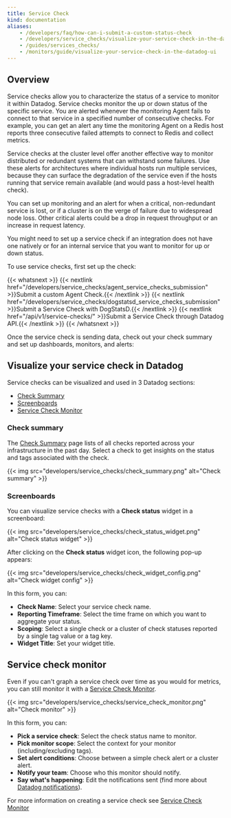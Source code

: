 ```yaml
---
title: Service Check
kind: documentation
aliases:
    - /developers/faq/how-can-i-submit-a-custom-status-check
    - /developers/service_checks/visualize-your-service-check-in-the-datadog-ui
    - /guides/services_checks/
    - /monitors/guide/visualize-your-service-check-in-the-datadog-ui
---
```


## Overview

Service checks allow you to characterize the status of a service to monitor it within Datadog. Service checks monitor the up or down status of the specific service. You are alerted whenever the monitoring Agent fails to connect to that service in a specified number of consecutive checks. For example, you can get an alert any time the monitoring Agent on a Redis host reports three consecutive failed attempts to connect to Redis and collect metrics.

Service checks at the cluster level offer another effective way to monitor distributed or redundant systems that can withstand some failures. Use these alerts for architectures where individual hosts run multiple services, because they can surface the degradation of the service even if the hosts running that service remain available (and would pass a host-level health check).

You can set up monitoring and an alert for when a critical, non-redundant service is lost, or if a cluster is on the verge of failure due to widespread node loss. Other critical alerts could be a drop in request throughput or an increase in request latency.

You might need to set up a service check if an integration does not have one natively or for an internal service that you want to monitor for up or down status.

To use service checks, first set up the check:

{{< whatsnext >}}
    {{< nextlink href="/developers/service_checks/agent_service_checks_submission" >}}Submit a custom Agent Check.{{< /nextlink >}}
    {{< nextlink href="/developers/service_checks/dogstatsd_service_checks_submission" >}}Submit a Service Check with DogStatsD.{{< /nextlink >}}
    {{< nextlink href="/api/v1/service-checks/" >}}Submit a Service Check through Datadog API.{{< /nextlink >}}
{{< /whatsnext >}}

Once the service check is sending data, check out your check summary and set up dashboards, monitors, and alerts:

## Visualize your service check in Datadog

Service checks can be visualized and used in 3 Datadog sections:

- [Check Summary][1]
- [Screenboards][2]
- [Service Check Monitor][3]

### Check summary

The [Check Summary][1] page lists of all checks reported across your infrastructure in the past day. Select a check to get insights on the status and tags associated with the check.

{{< img src="developers/service_checks/check_summary.png" alt="Check summary" >}}

### Screenboards

You can visualize service checks with a **Check status** widget in a screenboard:

{{< img src="developers/service_checks/check_status_widget.png" alt="Check status widget" >}}

After clicking on the **Check status** widget icon, the following pop-up appears:

{{< img src="developers/service_checks/check_widget_config.png" alt="Check widget config" >}}

In this form, you can:

- **Check Name**: Select your service check name.
- **Reporting Timeframe**: Select the time frame on which you want to aggregate your status.
- **Scoping**: Select a single check or a cluster of check statuses reported by a single tag value or a tag key.
- **Widget Title**: Set your widget title.

## Service check monitor

Even if you can't graph a service check over time as you would for metrics, you can still monitor it with a [Service Check Monitor][3].

{{< img src="developers/service_checks/service_check_monitor.png" alt="Check monitor" >}}

In this form, you can:

- **Pick a service check**: Select the check status name to monitor.
- **Pick monitor scope**: Select the context for your monitor (including/excluding tags).
- **Set alert conditions**: Choose between a simple check alert or a cluster alert.
- **Notify your team**: Choose who this monitor should notify.
- **Say what's happening**: Edit the notifications sent (find more about [Datadog notifications][4]).

For more information on creating a service check see [Service Check Monitor][5]

[1]: https://app.datadoghq.com/check/summary
[2]: https://app.datadoghq.com/dashboard
[3]: https://app.datadoghq.com/monitors/create/custom
[4]: /monitors/notify/
[5]: /monitors/types/service_check/
